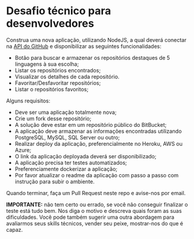 # Desafio técnico para desenvolvedores

Construa uma nova aplicação, utilizando NodeJS, a qual deverá conectar na [API do GitHub](https://docs.github.com/pt/rest/guides/getting-started-with-the-rest-api) e disponibilizar as seguintes funcionalidades:

- Botão para buscar e armazenar os repositórios destaques de 5 linguagens à sua escolha;
- Listar os repositórios encontrados;
- Visualizar os detalhes de cada repositório.
- Favoritar/Desfavoritar repositórios;
- Listar o repositórios favoritos;

Alguns requisitos:

- Deve ser uma aplicação totalmente nova;
- Crie um fork desse repositório;
- A solução deve estar em um repositório público do BitBucket;
- A aplicação deve armazenar as informações encontradas utilizando PostgreSQL, MySQL, SQL Server ou outro;
- Realizar deploy da aplicação, preferencialmente no Heroku, AWS ou Azure;
- O link da aplicação deployada deverá ser disponibilizado;
- A aplicação precisa ter testes automatizados;
- Preferenciamente dockerizar a aplicação;
- Por favor atualizar o readme da aplicação com passo a passo com instrução para subir o ambiente.

Quando terminar, faça um Pull Request neste repo e avise-nos por email.

**IMPORTANTE:** não tem certo ou errado, se você não conseguir finalizar o teste está tudo bem. Nos diga o motivo e descreva quais foram as suas dificuldades. Você pode também sugerir uma outra abordagem para avaliarmos seus skills técnicos, vender seu peixe, mostrar-nos do que é capaz.